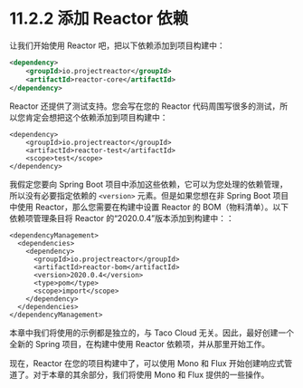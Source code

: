 # 11.2.2 添加 Reactor 依赖

让我们开始使用 Reactor 吧，把以下依赖添加到项目构建中：

```xml
<dependency>
    <groupId>io.projectreactor</groupId>
    <artifactId>reactor-core</artifactId>
</dependency>
```

Reactor 还提供了测试支持。您会写在您的 Reactor 代码周围写很多的测试，所以您肯定会想把这个依赖添加到项目构建中：

```markup
<dependency>
    <groupId>io.projectreactor</groupId>
    <artifactId>reactor-test</artifactId>
    <scope>test</scope>
</dependency>
```

我假定您要向 Spring Boot 项目中添加这些依赖，它可以为您处理的依赖管理，所以没有必要指定依赖的 `<version>` 元素。但是如果您想在非 Spring Boot 项目中使用 Reactor，那么您需要在构建中设置 Reactor 的 BOM（物料清单）。以下依赖项管理条目将 Reactor 的“2020.0.4”版本添加到构建中：：

```markup
<dependencyManagement>
  <dependencies>
    <dependency>
      <groupId>io.projectreactor</groupId>
      <artifactId>reactor-bom</artifactId>
      <version>2020.0.4</version>
      <type>pom</type>
      <scope>import</scope>
    </dependency>
  </dependencies>
</dependencyManagement>
```
本章中我们将使用的示例都是独立的，与 Taco Cloud 无关。因此，最好创建一个全新的 Spring 项目，在构建中使用 Reactor 依赖项，并从那里开始工作。

现在，Reactor 在您的项目构建中了，可以使用 Mono 和 Flux 开始创建响应式管道了。对于本章的其余部分，我们将使用 Mono 和 Flux 提供的一些操作。


